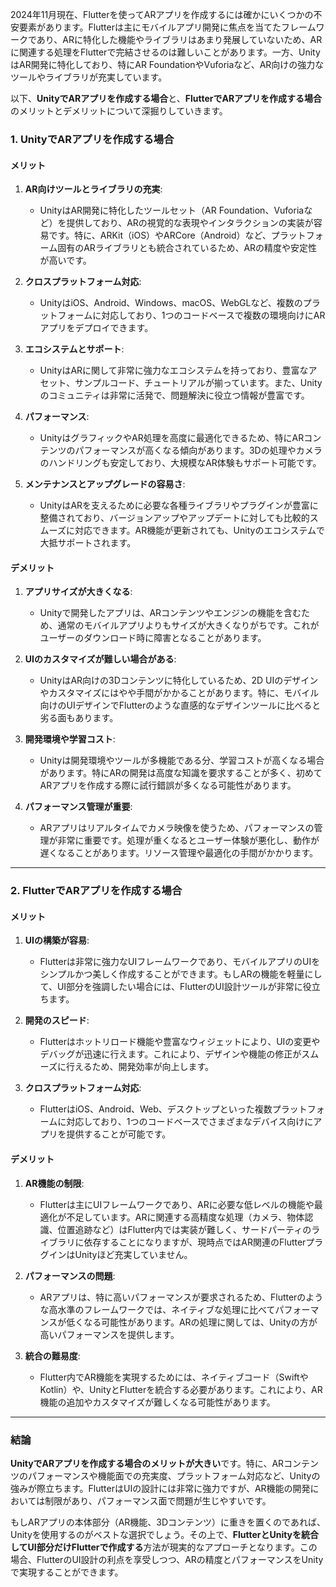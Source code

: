 2024年11月現在、Flutterを使ってARアプリを作成するには確かにいくつかの不安要素があります。Flutterは主にモバイルアプリ開発に焦点を当てたフレームワークであり、ARに特化した機能やライブラリはあまり発展していないため、ARに関連する処理をFlutterで完結させるのは難しいことがあります。一方、UnityはAR開発に特化しており、特にAR FoundationやVuforiaなど、AR向けの強力なツールやライブラリが充実しています。

以下、**UnityでARアプリを作成する場合**と、**FlutterでARアプリを作成する場合**のメリットとデメリットについて深掘りしていきます。

### 1. **UnityでARアプリを作成する場合**

#### **メリット**

1. **AR向けツールとライブラリの充実**:
   - UnityはAR開発に特化したツールセット（AR Foundation、Vuforiaなど）を提供しており、ARの視覚的な表現やインタラクションの実装が容易です。特に、ARKit（iOS）やARCore（Android）など、プラットフォーム固有のARライブラリとも統合されているため、ARの精度や安定性が高いです。

2. **クロスプラットフォーム対応**:
   - UnityはiOS、Android、Windows、macOS、WebGLなど、複数のプラットフォームに対応しており、1つのコードベースで複数の環境向けにARアプリをデプロイできます。

3. **エコシステムとサポート**:
   - UnityはARに関して非常に強力なエコシステムを持っており、豊富なアセット、サンプルコード、チュートリアルが揃っています。また、Unityのコミュニティは非常に活発で、問題解決に役立つ情報が豊富です。

4. **パフォーマンス**:
   - UnityはグラフィックやAR処理を高度に最適化できるため、特にARコンテンツのパフォーマンスが高くなる傾向があります。3Dの処理やカメラのハンドリングも安定しており、大規模なAR体験もサポート可能です。

5. **メンテナンスとアップグレードの容易さ**:
   - UnityはARを支えるために必要な各種ライブラリやプラグインが豊富に整備されており、バージョンアップやアップデートに対しても比較的スムーズに対応できます。AR機能が更新されても、Unityのエコシステムで大抵サポートされます。

#### **デメリット**

1. **アプリサイズが大きくなる**:
   - Unityで開発したアプリは、ARコンテンツやエンジンの機能を含むため、通常のモバイルアプリよりもサイズが大きくなりがちです。これがユーザーのダウンロード時に障害となることがあります。

2. **UIのカスタマイズが難しい場合がある**:
   - UnityはAR向けの3Dコンテンツに特化しているため、2D UIのデザインやカスタマイズにはやや手間がかかることがあります。特に、モバイル向けのUIデザインでFlutterのような直感的なデザインツールに比べると劣る面もあります。

3. **開発環境や学習コスト**:
   - Unityは開発環境やツールが多機能である分、学習コストが高くなる場合があります。特にARの開発は高度な知識を要求することが多く、初めてARアプリを作成する際に試行錯誤が多くなる可能性があります。

4. **パフォーマンス管理が重要**:
   - ARアプリはリアルタイムでカメラ映像を使うため、パフォーマンスの管理が非常に重要です。処理が重くなるとユーザー体験が悪化し、動作が遅くなることがあります。リソース管理や最適化の手間がかかります。

---

### 2. **FlutterでARアプリを作成する場合**

#### **メリット**

1. **UIの構築が容易**:
   - Flutterは非常に強力なUIフレームワークであり、モバイルアプリのUIをシンプルかつ美しく作成することができます。もしARの機能を軽量にして、UI部分を強調したい場合には、FlutterのUI設計ツールが非常に役立ちます。

2. **開発のスピード**:
   - Flutterはホットリロード機能や豊富なウィジェットにより、UIの変更やデバッグが迅速に行えます。これにより、デザインや機能の修正がスムーズに行えるため、開発効率が向上します。

3. **クロスプラットフォーム対応**:
   - FlutterはiOS、Android、Web、デスクトップといった複数プラットフォームに対応しており、1つのコードベースでさまざまなデバイス向けにアプリを提供することが可能です。

#### **デメリット**

1. **AR機能の制限**:
   - Flutterは主にUIフレームワークであり、ARに必要な低レベルの機能や最適化が不足しています。ARに関連する高精度な処理（カメラ、物体認識、位置追跡など）はFlutter内では実装が難しく、サードパーティのライブラリに依存することになりますが、現時点ではAR関連のFlutterプラグインはUnityほど充実していません。

2. **パフォーマンスの問題**:
   - ARアプリは、特に高いパフォーマンスが要求されるため、Flutterのような高水準のフレームワークでは、ネイティブな処理に比べてパフォーマンスが低くなる可能性があります。ARの処理に関しては、Unityの方が高いパフォーマンスを提供します。

3. **統合の難易度**:
   - Flutter内でAR機能を実現するためには、ネイティブコード（SwiftやKotlin）や、UnityとFlutterを統合する必要があります。これにより、AR機能の追加やカスタマイズが難しくなる可能性があります。

---

### **結論**

**UnityでARアプリを作成する場合のメリットが大きい**です。特に、ARコンテンツのパフォーマンスや機能面での充実度、プラットフォーム対応など、Unityの強みが際立ちます。FlutterはUIの設計には非常に強力ですが、AR機能の開発においては制限があり、パフォーマンス面で問題が生じやすいです。

もしARアプリの本体部分（AR機能、3Dコンテンツ）に重きを置くのであれば、Unityを使用するのがベストな選択でしょう。その上で、**FlutterとUnityを統合してUI部分だけFlutterで作成する**方法が現実的なアプローチとなります。この場合、FlutterのUI設計の利点を享受しつつ、ARの精度とパフォーマンスをUnityで実現することができます。